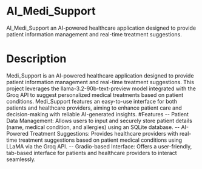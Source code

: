 # AI_Medi_Support
AI_Medi_Support an AI-powered healthcare application designed to provide patient information management and real-time treatment suggestions.
# Description
Medi_Support is an AI-powered healthcare application designed to provide patient information management and real-time treatment suggestions. This project leverages the llama-3.2-90b-text-preview model integrated with the Groq API to suggest personalized medical treatments based on patient conditions. Medi_Support features an easy-to-use interface for both patients and healthcare providers, aiming to enhance patient care and decision-making with reliable AI-generated insights.
#Features
-- Patient Data Management: Allows users to input and securely store patient details (name, medical condition, and allergies) using an SQLite database.
-- AI-Powered Treatment Suggestions: Provides healthcare providers with real-time treatment suggestions based on patient medical conditions using LLaMA via the Groq API.
-- Gradio-based Interface: Offers a user-friendly, tab-based interface for patients and healthcare providers to interact seamlessly.
